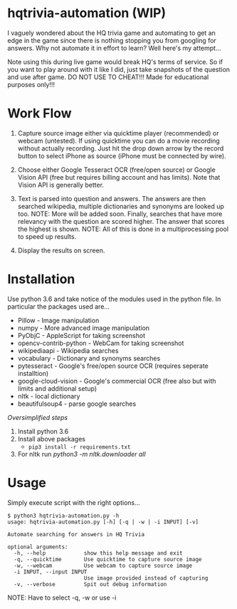 # hqtrivia-automation (WIP)
I vaguely wondered about the HQ trivia game and automating to get an edge in the game since there is nothing stopping you from googling for answers. Why not automate it in effort to learn? Well here's my attempt...

Note using this during live game would break HQ's terms of service. So if you want to play around with it like I did, just take snapshots of the question and use after game. DO NOT USE TO CHEAT!!! Made for educational purposes only!!!

# Work Flow
1. Capture source image either via quicktime player (recommended) or webcam (untested). If using quicktime you can do a movie recording without actually recording. Just hit the drop down arrow by the record button to select iPhone as source (iPhone must be connected by wire).

2. Choose either Google Tesseract OCR (free/open source) or Google Vision API (free but requires billing account and has limits). Note that Vision API is generally better.

3. Text is parsed into question and answers. The answers are then searched wikipedia, multiple dictionaries and synonyms are looked up too. NOTE: More will be added soon. Finally, searches that have more relevancy with the question are scored higher. The answer that scores the highest is shown. NOTE: All of this is done in a multiprocessing pool to speed up results.

4. Display the results on screen.

# Installation
Use python 3.6 and take notice of the modules used in the python file. In particular the packages used are...

* Pillow - Image manipulation
* numpy - More advanced image manipulation
* PyObjC - AppleScript for taking screenshot
* opencv-contrib-python - WebCam for taking screenshot
* wikipediaapi - Wikipedia searches
* vocabulary - Dictionary and synonyms searches
* pytesseract - Google's free/open source OCR (requires seperate installtion)
* google-cloud-vision - Google's commercial OCR (free also but with limits and additional setup)
* nltk - local dictionary
* beautifulsoup4 - parse google searches

*Oversimplified steps*
1. Install python 3.6
2. Install above packages
    * `pip3 install -r requirements.txt`
3. For nltk run *python3 -m nltk.downloader all*

# Usage
Simply execute script with the right options...

```
$ python3 hqtrivia-automation.py -h
usage: hqtrivia-automation.py [-h] [-q | -w | -i INPUT] [-v]

Automate searching for answers in HQ Trivia

optional arguments:
  -h, --help            show this help message and exit
  -q, --quicktime       Use quicktime to capture source image
  -w, --webcam          Use webcam to capture source image
  -i INPUT, --input INPUT
                        Use image provided instead of capturing
  -v, --verbose         Spit out debug information 
```
NOTE: Have to select -q, -w or use -i
